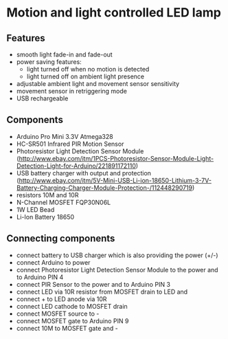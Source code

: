 # Motion and light controlled LED lamp

## Features

- smooth light fade-in and fade-out
- power saving features:
  - light turned off when no motion is detected 
  - light turned off on ambient light presence
- adjustable ambient light and movement sensor sensitivity
- movement sensor in retriggering mode
- USB rechargeable

## Components

- Arduino Pro Mini 3.3V Atmega328
- HC-SR501 Infrared PIR Motion Sensor
- Photoresistor Light Detection Sensor Module (http://www.ebay.com/itm/1PCS-Photoresistor-Sensor-Module-Light-Detection-Light-for-Arduino/221891172110)
- USB battery charger with output and protection (http://www.ebay.com/itm/5V-Mini-USB-Li-ion-18650-Lithium-3-7V-Battery-Charging-Charger-Module-Protection-/112448290719)
- resistors 10M and 10R
- N-Channel MOSFET FQP30N06L
- 1W LED Bead
- Li-Ion Battery 18650

## Connecting components

- connect battery to USB charger which is also providing the power (+/-)
- connect Arduino to power
- connect Photoresistor Light Detection Sensor Module to the power and to Arduino PIN 4
- connect PIR Sensor to the power and to Arduino PIN 3
- connect LED via 10R resistor from MOSFET drain to LED and 
- connect + to LED anode via 10R
- connect LED cathode to MOSFET drain
- connect MOSFET source to -
- connect MOSFET gate to Arduino PIN 9
- connect 10M to MOSFET gate and -

